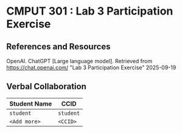 # CMPUT 301 : Lab 3 Participation Exercise

## References and Resources

OpenAI. ChatGPT [Large language model]. Retrieved from https://chat.openai.com/ "Lab 3 Participation Exercise" 2025-09-19

## Verbal Collaboration

| Student Name | CCID      |
| ------------ | --------- |
| `student`    | `student` |
| `<Add more>` | `<CCID>`  |
